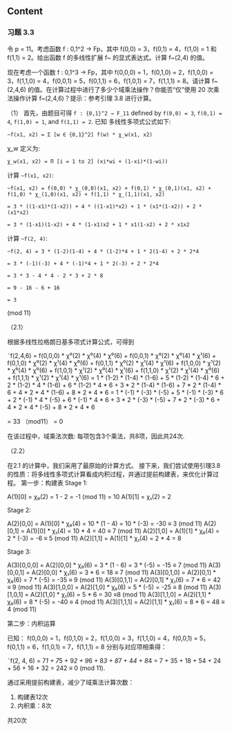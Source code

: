 
## Content

### 习题 3.3
令 p = 11。考虑函数 f : 0,1^2 → Fp，其中 f(0,0) = 3，f(0,1) = 4，f(1,0) = 1 和 f(1,1) = 2。给出函数 f 的多线性扩展 f~ 的显式表达式。计算 f~(2,4) 的值。

现在考虑一个函数 f : 0,1^3 → Fp，其中 f(0,0,0) = 1，f(0,1,0) = 2，f(1,0,0) = 3，f(1,1,0) = 4，f(0,0,1) = 5，f(0,1,1) = 6，f(1,0,1) = 7，f(1,1,1) = 8。请计算 f~(2,4,6) 的值。在计算过程中进行了多少个域乘法操作？你能否“仅”使用 20 次乘法操作计算 f~(2,4,6)？提示：参考引理 3.8 进行计算。

（1）
首先，由题目可得 `f : {0,1}^2 → F_11` defined by `f(0,0) = 3`, `f(0,1) = 4`, `f(1,0) = 1`, and `f(1,1) = 2`. 
已知 多线性多项式公式如下:
```
~f(x1, x2) = Σ [w ∈ {0,1}^2] f(w) * χ_w(x1, x2)
```
χ_w 定义为:
```
χ_w(x1, x2) = Π [i = 1 to 2] (xi*wi + (1-xi)*(1-wi))
```

计算 `~f(x1, x2)`:

```
~f(x1, x2) = f(0,0) * χ_(0,0)(x1, x2) + f(0,1) * χ_(0,1)(x1, x2) + f(1,0) * χ_(1,0)(x1, x2) + f(1,1) * χ_(1,1)(x1, x2)

= 3 * ((1-x1)*(1-x2)) + 4 * ((1-x1)*x2) + 1 * (x1*(1-x2)) + 2 * (x1*x2)

= 3 * (1-x1)(1-x2) + 4 * (1-x1)x2 + 1 * x1(1-x2) + 2 * x1x2
```
计算  `~f(2, 4)`:
```
~f(2, 4) = 3 * (1-2)(1-4) + 4 * (1-2)*4 + 1 * 2(1-4) + 2 * 2*4

= 3 * (-1)(-3) + 4 * (-1)*4 + 1 * 2(-3) + 2 * 2*4

= 3 * 3 - 4 * 4 - 2 * 3 + 2 * 8

= 9 - 16 - 6 + 16

= 3
```
(mod 11)

（2.1）

根据多线性拉格朗日基多项式计算公式，可得到

˜f(2,4,6) = f(0,0,0) * χ⁰(2) * χ⁰(4) * χ⁰(6) + f(0,0,1) * χ⁰(2) * χ⁰(4) * χ¹(6) + f(0,1,0) * χ⁰(2) * χ¹(4) * χ⁰(6) + f(0,1,1) * χ⁰(2) * χ¹(4) * χ¹(6) + f(1,0,0) * χ¹(2) * χ⁰(4) * χ⁰(6) + f(1,0,1) * χ¹(2) * χ⁰(4) * χ¹(6) + f(1,1,0) * χ¹(2) * χ¹(4) * χ⁰(6) + f(1,1,1) * χ¹(2) * χ¹(4) * χ¹(6)
= 1 * (1-2) * (1-4) * (1-6) + 5 * (1-2) * (1-4) * 6 + 2 * (1-2) * 4 * (1-6) + 6 * (1-2) * 4 * 6 + 3 * 2 * (1-4) * (1-6) + 7 * 2 * (1-4) * 6 + 4 * 2 * 4 * (1-6) + 8 * 2 * 4 * 6
= 1 * (-1) * (-3) * (-5) + 5 * (-1) * (-3) * 6 + 2 * (-1) * 4 * (-5) + 6 * (-1) * 4 * 6 + 3 * 2 * (-3) * (-5) + 7 * 2 * (-3) * 6 + 4 * 2 * 4 * (-5) + 8 * 2 * 4 * 6

= 33 （mod11）
= 0

在该过程中，域乘法次数: 每项包含3个乘法，共8项，因此共24次.

（2.2）

在2.1 的计算中，我们采用了最原始的计算方式。 接下来，我们尝试使用引理3.8的性质：将多线性多项式计算看成内积过程，并通过提前构建表，来优化计算过程。
第一步：构建表
Stage 1:

A(1)[0] = χ₀(2) = 1 - 2 = -1 (mod 11) = 10
A(1)[1] = χ₁(2) = 2

Stage 2:

A(2)[0,0] = A(1)[0] * χ₀(4) = 10 * (1 - 4) = 10 * (-3) = -30 ≡ 3 (mod 11)
A(2)[0,1] = A(1)[0] * χ₁(4) = 10 * 4 = 40 ≡ 7 (mod 11)
A(2)[1,0] = A(1)[1] * χ₀(4) = 2 * (-3) = -6 ≡ 5 (mod 11)
A(2)[1,1] = A(1)[1] * χ₁(4) = 2 * 4 = 8

Stage 3:

A(3)[0,0,0] = A(2)[0,0] * χ₀(6) = 3 * (1 - 6) = 3 * (-5) = -15 ≡ 7 (mod 11)
A(3)[0,0,1] = A(2)[0,0] * χ₁(6) = 3 * 6 = 18 ≡ 7 (mod 11)
A(3)[0,1,0] = A(2)[0,1] * χ₀(6) = 7 * (-5) = -35 ≡ 9 (mod 11)
A(3)[0,1,1] = A(2)[0,1] * χ₁(6) = 7 * 6 = 42 ≡ 9 (mod 11)
A(3)[1,0,0] = A(2)[1,0] * χ₀(6) = 5 * (-5) = -25 ≡ 8 (mod 11)
A(3)[1,0,1] = A(2)[1,0] * χ₁(6) = 5 * 6 = 30 ≡8 (mod 11)
A(3)[1,1,0] = A(2)[1,1] * χ₀(6) = 8 * (-5) = -40 ≡ 4 (mod 11)
A(3)[1,1,1] = A(2)[1,1] * χ₁(6) = 8 * 6 = 48 ≡ 4 (mod 11)

第二步：内积运算

已知： f(0,0,0) = 1，f(0,1,0) = 2，f(1,0,0) = 3，f(1,1,0) = 4，f(0,0,1) = 5，f(0,1,1) = 6，f(1,0,1) = 7，f(1,1,1) = 8
分别与对应项相乘得：

˜f(2, 4, 6) = 7*1 + 7*5 + 9*2 + 9*6 + 8*3 + 8*7 + 4*4 + 8*4
=  7 + 35 + 18 + 54 + 24 + 56 + 16 + 32
= 242 ≡ 0 (mod 11).


通过采用提前构建表，减少了域乘法计算次数：
1. 构建表12次
2. 内积乘：8次

共20次
